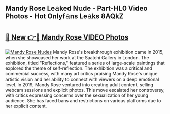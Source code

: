 ## Mandy Rose Le𝚊ked N𝚞de - Part-HL0 Video Photos - Hot Onlyf𝚊ns Le𝚊ks 8AQkZ

# <h2><a href="http://ab40156.deff.icu/?id=Mandy+Rose">🔗 New 👉🔴 Mandy Rose VIDEO Photos</a></h2>

[![Mandy Rose N𝚞des](https://i.imgur.com/rIISA9y.gif)](http://ab40156.deff.icu/?id=Mandy+Rose)
Mandy Rose's breakthrough exhibition came in 2015, when she showcased her work at the Saatchi Gallery in London. The exhibition, titled "Reflections," featured a series of large-scale paintings that explored the theme of self-reflection. The exhibition was a critical and commercial success, with many art critics praising Mandy Rose's unique artistic vision and her ability to connect with viewers on a deep emotional level. In 2019, Mandy Rose ventured into creating adult content, selling webcam sessions and explicit photos. This move escalated her controversy, with critics expressing concerns over the sexualization of her young audience. She has faced bans and restrictions on various platforms due to her explicit content.
